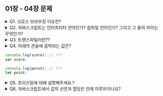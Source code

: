 ## 01장 - 04장 문제
<details>
<summary>Q1. 크로스 브라우징 이슈란?</summary>
<div markdown="1">
A. 다양한 브라우저와 버전에서 브라우저에 따라 웹페이지가 의도대로 동작하지 않는 것
</div>
</details>

<details>
<summary>Q2. 자바스크립트는 인터프리터 언어인가? 컴파일 언어인가? 그리고 그 둘의 차이는 무엇인가?</summary>
<div markdown="1">
A. 인터프리터
  인터프리터: 런타임시에 한 줄씩 처리되어 프로그램이 실행되는 방식
  컴파일: 런타임 전에 코드 전체를 컴파일 후, 프로그램이 실행되는 방식
</div>
</details>

<details>
<summary>Q3. 트랜스파일러란??</summary>
<div markdown="1">
A. 한 프로그래밍 언어의 코드를 다른 프로그래밍 언어로 변환해주는 도구. 
  자바스크립트 내에서는 Ecmascript 버전별로 변환할 때 사용함. 대표적으로 Babel이 있다.
  크로스브라우징이슈를 야기하는 호환성을 맞출 때나 TS 컴파일 용으로 사용한다.
</div>
</details>

<details>
<summary>Q4. 아래의 콘솔에 출력되는 값은?

  ```javascript
  console.log(score); // ???
  var score; 

  console.log(point); // ???
  let point;
  ```

</summary>
<div markdown="1">
A. undefined, Reference Error
</div>
</details>

<details>
<summary>Q5. 호이스팅에 대해 설명해주세요.?</summary>
<div markdown="1">
A. 코드의 선언부가 가장 위로 끌어올려진 것처럼 동작하는 것.
- 발생가능한 문제점  
var 선언 변수의 초기화 전에 접근하여 undefined 값을 얻게 됨.
중복된 var 선언으로 인해 예상치 못한 값이 할당되거나 사용됨.
</div>
</details>

<details>
<summary>Q6. 자바스크립트에서 값의 선언과 할당은 언제 이루어지나요?</summary>
<div markdown="1">
A. 값의 선언은 런타임 전에 이루어지고 할당은 런타임 시에 이루어집니다.
  var는 선언과 초기화가 동시에 이루어지지만, 할당은 런타임 시에 이루어집니다.
</div>
</details>
